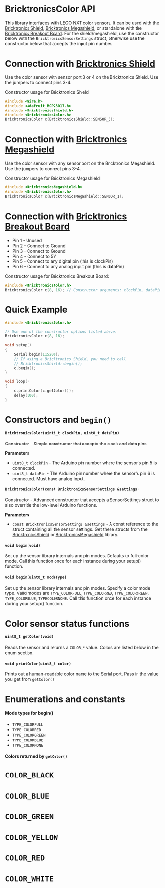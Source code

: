 # BricktronicsColor API

This library interfaces with LEGO NXT color sensors. It can be used with the [Bricktronics Shield](https://store.wayneandlayne.com/products/bricktronics-shield-kit.html), [Bricktronics Megashield](https://store.wayneandlayne.com/products/bricktronics-megashield-kit.html), or standalone with the [Bricktronics Breakout Board](https://store.wayneandlayne.com/products/bricktronics-breakout-board.html). For the shield/megashield, use the constructor below with the `BricktronicsSensorSettings` struct, otherwise use the constructor below that accepts the input pin number.

# Connection with [Bricktronics Shield](https://store.wayneandlayne.com/products/bricktronics-shield-kit.html)

Use the color sensor with sensor port 3 or 4 on the Bricktronics Shield. Use the jumpers to connect pins 3-4.

Constructor usage for Bricktronics Shield
```C++
#include <Wire.h>
#include <Adafruit_MCP23017.h>
#include <BricktronicsShield.h>
#include <BricktronicsColor.h>
BricktronicsColor c(BricktronicsShield::SENSOR_3);
```

# Connection with [Bricktronics Megashield](https://store.wayneandlayne.com/products/bricktronics-megashield-kit.html)

Use the color sensor with any sensor port on the Bricktronics Megashield. Use the jumpers to connect pins 3-4.

Constructor usage for Bricktronics Megashield
```C++
#include <BricktronicsMegashield.h>
#include <BricktronicsColor.h>
BricktronicsColor c(BricktronicsMegashield::SENSOR_1);
```

# Connection with [Bricktronics Breakout Board](https://store.wayneandlayne.com/products/bricktronics-breakout-board.html)

* Pin 1 - Unused
* Pin 2 - Connect to Ground
* Pin 3 - Connect to Ground
* Pin 4 - Connect to 5V
* Pin 5 - Connect to any digital pin (this is clockPin)
* Pin 6 - Connect to any analog input pin (this is dataPin)

Constructor usage for Bricktronics Breakout Board:
```C++
#include <BricktronicsColor.h>
BricktronicsColor c(8, 16); // Constructor arguments: clockPin, dataPin
```

# Quick Example

```C++
#include <BricktronicsColor.h>

// Use one of the constructor options listed above.
BricktronicsColor c(8, 16);

void setup()
{
    Serial.begin(115200);
    // If using a Bricktronics Shield, you need to call
    // BricktronicsShield::begin();
    c.begin();
}

void loop()
{
    c.printColor(c.getColor());
    delay(100);
}
```

# Constructors and `begin()`

#### `BricktronicsColor(uint8_t clockPin, uint8_t dataPin)`

Constructor - Simple constructor that accepts the clock and data pins

**Parameters**

* `uint8_t clockPin` - The Arduino pin number where the sensor's pin 5 is connected.
* `uint8_t dataPin` - The Arduino pin number where the sensor's pin 6 is connected. Must have analog input.


#### `BricktronicsColor(const BricktronicsSensorSettings &settings)`

Constructor - Advanced constructor that accepts a SensorSettings struct to also override the low-level Arduino functions.

**Parameters**

* `const BricktronicsSensorSettings &settings` - A const reference to the struct containing all the sensor settings. Get these structs from the [BricktronicsShield](https://github.com/wayneandlayne/BricktronicsShield) or [BricktronicsMegashield](https://github.com/wayneandlayne/BricktronicsMegashield) library.

#### `void begin(void)`

Set up the sensor library internals and pin modes. Defaults to full-color mode. Call this function once for each instance during your setup() function.


#### `void begin(uint8_t modeType)`

Set up the sensor library internals and pin modes. Specify a color mode type. Valid modes are `TYPE_COLORFULL`, `TYPE_COLORRED`, `TYPE_COLORGREEN`, `TYPE_COLORBLUE`, `TYPECOLORNONE`. Call this function once for each instance during your setup() function.


# Color sensor status functions

#### `uint8_t getColor(void)`

Reads the sensor and returns a `COLOR_*` value. Colors are listed below in the enum section.


#### `void printColor(uint8_t color)`

Prints out a human-readable color name to the Serial port. Pass in the value you get from `getColor()`.


# Enumerations and constants

#### Mode types for begin()

* `TYPE_COLORFULL`
* `TYPE_COLORRED`
* `TYPE_COLORGREEN`
* `TYPE_COLORBLUE`
* `TYPE_COLORNONE`

#### Colors returned by `getColor()`

# `COLOR_BLACK`
# `COLOR_BLUE`
# `COLOR_GREEN`
# `COLOR_YELLOW`
# `COLOR_RED`
# `COLOR_WHITE`

